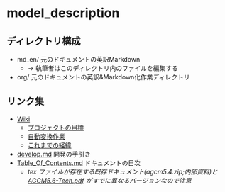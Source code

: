 # model_description

## ディレクトリ構成
-   md_en/ 元のドキュメントの英訳Markdown
    -   → 執筆者はこのディレクトリ内のファイルを編集する
-   org/ 元のドキュメントの英訳&Markdown化作業ディレクトリ

## リンク集
-   [Wiki](../../wiki)
    -   [プロジェクトの目標](../../wiki/プロジェクトの目標)
    -   [自動変換作業](../../wiki/自動変換作業)
    -   [これまでの経緯](../../wiki/これまでの経緯)
-   [develop.md](./memo/develop.md) 開発の手引き
-   [Table_Of_Contents.md](./reference/Table_Of_Contents.md) ドキュメントの目次 
    -   _tex ファイルが存在する既存ドキュメント(agcm5.4.zip;内部資料)と[AGCM5.6-Tech.pdf](./org/AGCM5.6-Tech.pdf) がすでに異なるバージョンなので注意_
